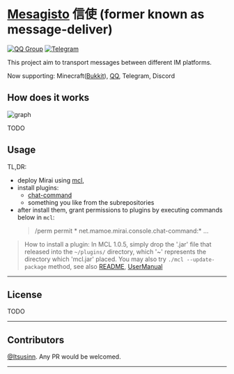 # [Mesagisto](https://github.com/MeowCat-Studio/mesagisto) 信使 (former known as message-deliver)
[![QQ Group](https://img.shields.io/badge/QQ%20Group-667352043-12B7F5?logo=tencent-qq)](https://jq.qq.com/?_wv=1027&k=6eDIHSYt)
[![Telegram](https://img.shields.io/badge/Telegram-Ｍesagisto-blue.svg?logo=telegram)](https://t.me/mesagisto)

This project aim to transport messages between different IM platforms.

Now supporting: Minecraft([Bukkit](https://github.com/MeowCat-Studio/bukkit-mesaga-fonto)), [QQ](https://github.com/MeowCat-Studio/mirai-mesaga-fonto), Telegram, Discord

## How does it works

![graph](https://raw.fastgit.org/Itsusinn/draw-io/master/message-forwarding/architecture.svg)

TODO

## Usage

TL,DR:
 - deploy Mirai using [mcl](https://github.com/iTXTech/mirai-console-loader),
 - install plugins:
   - [chat-command](https://github.com/project-mirai/chat-command/releases)
   - something you like from the subrepositories
 - after install them, grant permissions to plugins by executing commands below in `mcl`:
   > /perm permit * net.mamoe.mirai.console.chat-command:*
   > ...
 

>How to install a plugin:
> In MCL 1.0.5, simply drop the '.jar' file that released into the `~/plugins/` directory, which '~' represents the directory which 'mcl.jar' placed. 
> You may also try `./mcl --update-package` method, see also [README](https://hub.fastgit.org/iTXTech/mirai-console-loader/blob/master/scripts/README.md), [UserManual](https://github.com/mamoe/mirai/blob/dev/docs/UserManual.md)
___
## License
TODO

___
## Contributors

[@Itsusinn](https://github.com/Itsusinn).
Any PR would be welcomed.
___

